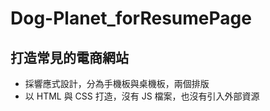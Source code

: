 # Dog-Planet_forResumePage
## 打造常見的電商網站
- 採響應式設計，分為手機板與桌機板，兩個排版
- 以 HTML 與 CSS 打造，沒有 JS 檔案，也沒有引入外部資源
